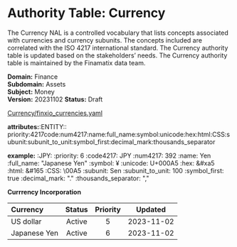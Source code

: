# Authority Table: Currency
The Currency NAL is a controlled vocabulary that lists concepts associated with currencies and currency subunits. The concepts included are correlated with the ISO 4217 international standard.
The Currency authority table is updated based on the stakeholders’ needs. The Currency authority table is maintained by the Finamatix data team.

**Domain:** Finance  
**Subdomain:** Assets  
**Subject:** Money  
**Version:** 20231102
**Status:** Draft

[Currency/finxio_currencies.yaml ](https://github.com/finamatix/fnxio-vocabularies/blob/main/Currency/finxio_currencies.yaml)

**attributes:**:ENTITY:: priority:4217code:num4217:name:full_name:symbol:unicode:hex:html:CSS:subunit:subunit_to_unit:symbol_first:decimal_mark:thousands_separator

**example:**
:JPY: 
  :priority: 6
  :code4217: JPY
  :num4217: 392
  :name: Yen
  :full_name: "Japanese Yen"
  :symbol: ¥
  :unicode: U+000A5
  :hex: &#xa5
  :html: &#165
  :CSS: \00A5
  :subunit: Sen
  :subunit_to_unit: 100
  :symbol_first: true
  :decimal_mark: "."
  :thousands_separator: ","

**Currrency Incorporation**

|Currency|Status|Priority| Updated|
|:----|:----:| :----: | :----: |
|US dollar|Active|5| 2023-11-02 |
|Japanese Yen|Active| 6 | 2023-11-02|
